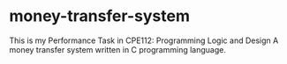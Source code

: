 # money-transfer-system
This is my Performance Task in CPE112: Programming Logic and Design
A money transfer system written in C programming language.
